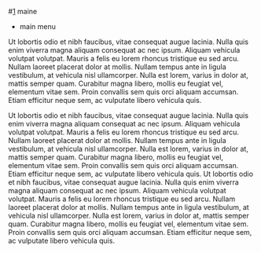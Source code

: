 #[1]() maine

* main menu

Ut lobortis odio et nibh faucibus, vitae consequat augue lacinia. Nulla quis enim viverra magna aliquam consequat ac nec ipsum. Aliquam vehicula volutpat volutpat. Mauris a felis eu lorem rhoncus tristique eu sed arcu. Nullam laoreet placerat dolor at mollis. Nullam tempus ante in ligula vestibulum, at vehicula nisl ullamcorper. Nulla est lorem, varius in dolor at, mattis semper quam. Curabitur magna libero, mollis eu feugiat vel, elementum vitae sem. Proin convallis sem quis orci aliquam accumsan. Etiam efficitur neque sem, ac vulputate libero vehicula quis.

Ut lobortis odio et nibh faucibus, vitae consequat augue lacinia. Nulla quis enim viverra magna aliquam consequat ac nec ipsum. Aliquam vehicula volutpat volutpat. Mauris a felis eu lorem rhoncus tristique eu sed arcu. Nullam laoreet placerat dolor at mollis. Nullam tempus ante in ligula vestibulum, at vehicula nisl ullamcorper. Nulla est lorem, varius in dolor at, mattis semper quam. Curabitur magna libero, mollis eu feugiat vel, elementum vitae sem. Proin convallis sem quis orci aliquam accumsan. Etiam efficitur neque sem, ac vulputate libero vehicula quis.
Ut lobortis odio et nibh faucibus, vitae consequat augue lacinia. Nulla quis enim viverra magna aliquam consequat ac nec ipsum. Aliquam vehicula volutpat volutpat. Mauris a felis eu lorem rhoncus tristique eu sed arcu. Nullam laoreet placerat dolor at mollis. Nullam tempus ante in ligula vestibulum, at vehicula nisl ullamcorper. Nulla est lorem, varius in dolor at, mattis semper quam. Curabitur magna libero, mollis eu feugiat vel, elementum vitae sem. Proin convallis sem quis orci aliquam accumsan. Etiam efficitur neque sem, ac vulputate libero vehicula quis.
